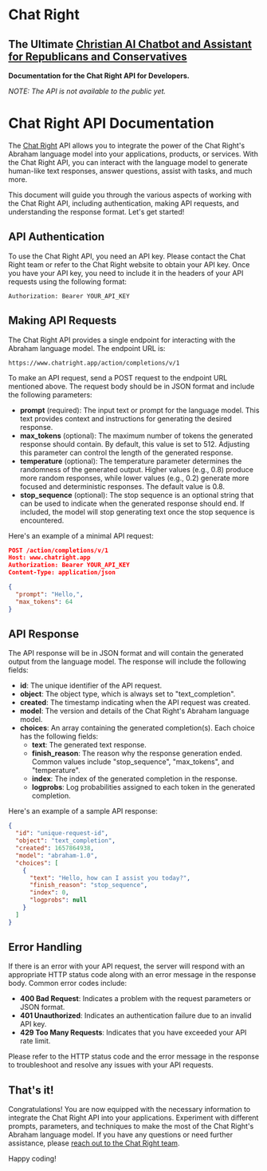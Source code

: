 # Chat Right
## The Ultimate [Christian AI Chatbot and Assistant for Republicans and Conservatives](https://www.chatright.app)

**Documentation for the Chat Right API for Developers.** 

*NOTE: The API is not available to the public yet.*

# Chat Right API Documentation

The [Chat Right](https://www.chatright.app) API allows you to integrate the power of the Chat Right's Abraham language model into your applications, products, or services. With the Chat Right API, you can interact with the language model to generate human-like text responses, answer questions, assist with tasks, and much more.

This document will guide you through the various aspects of working with the Chat Right API, including authentication, making API requests, and understanding the response format. Let's get started!

## API Authentication

To use the Chat Right API, you need an API key. Please contact the Chat Right team or refer to the Chat Right website to obtain your API key. Once you have your API key, you need to include it in the headers of your API requests using the following format:

```
Authorization: Bearer YOUR_API_KEY
```

## Making API Requests

The Chat Right API provides a single endpoint for interacting with the Abraham language model. The endpoint URL is:

```
https://www.chatright.app/action/completions/v/1
```

To make an API request, send a POST request to the endpoint URL mentioned above. The request body should be in JSON format and include the following parameters:

- **prompt** (required): The input text or prompt for the language model. This text provides context and instructions for generating the desired response.
- **max_tokens** (optional): The maximum number of tokens the generated response should contain. By default, this value is set to 512. Adjusting this parameter can control the length of the generated response.
- **temperature** (optional): The temperature parameter determines the randomness of the generated output. Higher values (e.g., 0.8) produce more random responses, while lower values (e.g., 0.2) generate more focused and deterministic responses. The default value is 0.8.
- **stop_sequence** (optional): The stop sequence is an optional string that can be used to indicate when the generated response should end. If included, the model will stop generating text once the stop sequence is encountered.

Here's an example of a minimal API request:

```json
POST /action/completions/v/1
Host: www.chatright.app
Authorization: Bearer YOUR_API_KEY
Content-Type: application/json

{
  "prompt": "Hello,",
  "max_tokens": 64
}
```

## API Response

The API response will be in JSON format and will contain the generated output from the language model. The response will include the following fields:

- **id**: The unique identifier of the API request.
- **object**: The object type, which is always set to "text_completion".
- **created**: The timestamp indicating when the API request was created.
- **model**: The version and details of the Chat Right's Abraham language model.
- **choices**: An array containing the generated completion(s). Each choice has the following fields:
  - **text**: The generated text response.
  - **finish_reason**: The reason why the response generation ended. Common values include "stop_sequence", "max_tokens", and "temperature".
  - **index**: The index of the generated completion in the response.
  - **logprobs**: Log probabilities assigned to each token in the generated completion.

Here's an example of a sample API response:

```json
{
  "id": "unique-request-id",
  "object": "text_completion",
  "created": 1657864938,
  "model": "abraham-1.0",
  "choices": [
    {
      "text": "Hello, how can I assist you today?",
      "finish_reason": "stop_sequence",
      "index": 0,
      "logprobs": null
    }
  ]
}
```

## Error Handling

If there is an error with your API request, the server will respond with an appropriate HTTP status code along with an error message in the response body. Common error codes include:

- **400 Bad Request**: Indicates a problem with the request parameters or JSON format.
- **401 Unauthorized**: Indicates an authentication failure due to an invalid API key.
- **429 Too Many Requests**: Indicates that you have exceeded your API rate limit.

Please refer to the HTTP status code and the error message in the response to troubleshoot and resolve any issues with your API requests.

## That's it!

Congratulations! You are now equipped with the necessary information to integrate the Chat Right API into your applications. Experiment with different prompts, parameters, and techniques to make the most of the Chat Right's Abraham language model. If you have any questions or need further assistance, please [reach out to the Chat Right team](https://www.chatright.app/!/contact).

Happy coding!

